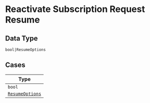 
# Reactivate Subscription Request Resume

## Data Type

`bool|ResumeOptions`

## Cases

| Type |
|  --- |
| `bool` |
| [`ResumeOptions`](../../../doc/models/resume-options.md) |

